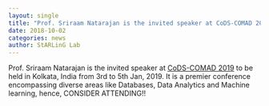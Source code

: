 ```yaml
---
layout: single
title: "Prof. Sriraam Natarajan is the invited speaker at CoDS-COMAD 2019"
date: 2018-10-02
categories: news
author: StARLinG Lab
---
```


Prof. Sriraam Natarajan is the invited speaker at [CoDS-COMAD 2019](http://cods-comad.in/2019/speaker.html)  to be held in Kolkata, India from 3rd to 5th Jan, 2019. It is a premier conference encompassing diverse areas like Databases, Data Analytics and Machine learning, hence, CONSIDER ATTENDING!!
